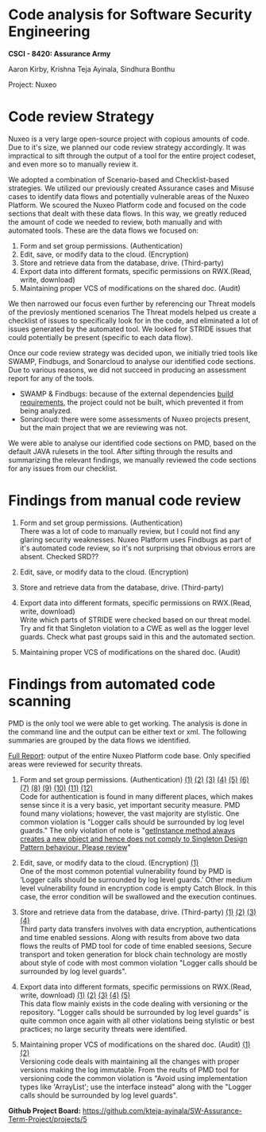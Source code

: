 # Code analysis for Software Security Engineering
**CSCI - 8420:  Assurance Army**

Aaron Kirby, Krishna Teja Ayinala, Sindhura Bonthu   </br>

Project: Nuxeo

# Code review Strategy
Nuxeo is a very large open-source project with copious amounts of code. Due to it's size, we planned our code review strategy accordingly. It was impractical to sift through the output of a tool for the entire project codeset, and even more so to manually review it.

We adopted a combination of Scenario-based and Checklist-based strategies. We utilized our previously created Assurance cases and Misuse cases to identify data flows and potentially vulnerable areas of the Nuxeo Platform. We scoured the Nuxeo Platform code and focused on the code sections that dealt with these data flows. In this way, we greatly reduced the amount of code we needed to review, both manually and with automated tools. These are the data flows we focused on:

1) Form and set group permissions. (Authentication)
2) Edit, save, or modify data to the cloud. (Encryption) 
3) Store and retrieve data from the database, drive. (Third-party)
4) Export data into different formats, specific permissions on RWX.(Read, write, download)
5) Maintaining proper VCS of modifications on the shared doc. (Audit)

We then narrowed our focus even further by referencing our Threat models of the previosly mentioned scenarios The Threat models helped us create a checklist of issues to specifically look for in the code, and eliminated a lot of issues generated by the automated tool. We looked for STRIDE issues that could potentially be present (specific to each data flow).

Once our code review strategy was decided upon, we initially tried tools like SWAMP, Findbugs, and Sonarcloud to analyse our identified code sections. Due to various reasons, we did not succeed in producing an assessment report for any of the tools.

- SWAMP & Findbugs: because of the external dependencies [build requirements](https://github.com/nuxeo/nuxeo#building), the project could not be built, which prevented it from being analyzed.
- Sonarcloud: there were some assessments of Nuxeo projects present, but the main project that we are reviewing was not.

We were able to analyse our identified code sections on PMD,  based on the default JAVA rulesets in the tool. After sifting through the results and summarizing the relevant findings, we manually reviewed the code sections for any issues from our checklist.

# Findings from manual code review

1) Form and set group permissions. (Authentication) </br>
There was a lot of code to manually review, but I could not find any glaring security weaknesses. Nuxeo Platform uses Findbugs as part of it's automated code review, so it's not surprising that obvious errors are absent. Checked SRD??

2) Edit, save, or modify data to the cloud. (Encryption)


3) Store and retrieve data from the database, drive. (Third-party)


4) Export data into different formats, specific permissions on RWX.(Read, write, download) </br>
Write which parts of STRIDE were checked based on our threat model. Try and fit that Singleton violation to a CWE as well as the logger level guards. Check what past groups said in this and the automated section.


5) Maintaining proper VCS of modifications on the shared doc. (Audit)


# Findings from automated code scanning
PMD is the only tool we were able to get working. The analysis is done in the command line and the output can be either text or xml. The following summaries are grouped by the data flows we identified.

[Full Report](https://github.com/kteja-ayinala/SW-Assurance-Term-Project/blob/master/Codereview%20reference%20links/Full-Report-nuxeo.xml): output of the entire Nuxeo Platform code base. Only specified areas were reviewed for security threats.

1) Form and set group permissions. (Authentication) [(1)](https://github.com/kteja-ayinala/SW-Assurance-Term-Project/blob/master/code%20review%20doc/DF1-1.xml) [(2)](https://github.com/kteja-ayinala/SW-Assurance-Term-Project/blob/master/code%20review%20doc/DF1-2.xml) [(3)](https://github.com/kteja-ayinala/SW-Assurance-Term-Project/blob/master/code%20review%20doc/DF1-3.xml) [(4)](https://github.com/kteja-ayinala/SW-Assurance-Term-Project/blob/master/code%20review%20doc/DF1-4.xml) [(5)](https://github.com/kteja-ayinala/SW-Assurance-Term-Project/blob/master/code%20review%20doc/DF1-5.xml) [(6)](https://github.com/kteja-ayinala/SW-Assurance-Term-Project/blob/master/code%20review%20doc/DF1-6.xml) [(7)](https://github.com/kteja-ayinala/SW-Assurance-Term-Project/blob/master/code%20review%20doc/DF1-7.xml) [(8)](https://github.com/kteja-ayinala/SW-Assurance-Term-Project/blob/master/code%20review%20doc/DF1-8.xml) [(9)](https://github.com/kteja-ayinala/SW-Assurance-Term-Project/blob/master/code%20review%20doc/DF1-9.xml) [(10)](https://github.com/kteja-ayinala/SW-Assurance-Term-Project/blob/master/code%20review%20doc/DF1-10.xml) [(11)](https://github.com/kteja-ayinala/SW-Assurance-Term-Project/blob/master/code%20review%20doc/DF1-11.xml) [(12)](https://github.com/kteja-ayinala/SW-Assurance-Term-Project/blob/master/code%20review%20doc/DF1-12.xml) </br>
Code for authentication is found in many different places, which makes sense since it is a very basic, yet important security measure. PMD found many violations; however, the vast majority are stylistic. One common violation is "Logger calls should be surrounded by log level guards." The only violation of note is "[getInstance method always creates a new object and hence does not comply to Singleton Design Pattern behaviour. Please review](https://github.com/kteja-ayinala/SW-Assurance-Term-Project/blob/master/code%20review%20doc/DF1-7.xml)"


2) Edit, save, or modify data to the cloud. (Encryption) [(1)](https://github.com/kteja-ayinala/SW-Assurance-Term-Project/commit/0b0c5c30cfd994c77183b6d34075c9c7717fbebe) <br>
One of the most common potential vulnerability found by PMD is ‘Logger calls should be surrounded by log level guards.’ Other medium level vulnerability found in encryption code is empty Catch Block. In this case, the error condition will be swallowed and the execution continues. 


3) Store and retrieve data from the database, drive. (Third-party)  [(1)](https://github.com/kteja-ayinala/SW-Assurance-Term-Project/blob/master/code%20review%20doc/TP-1.xml) [(2)](https://github.com/kteja-ayinala/SW-Assurance-Term-Project/blob/master/code%20review%20doc/TP-2.xml) [(3)](https://github.com/kteja-ayinala/SW-Assurance-Term-Project/blob/master/code%20review%20doc/TP-3.xml) [(4)](https://github.com/kteja-ayinala/SW-Assurance-Term-Project/blob/master/code%20review%20doc/TP-4.xml) <br>
Third party data transfers involves with data encryption, authentications and time enabled sessions. Along with results from above two data flows the reults of PMD tool for code of time enabled seesions, Secure transport and token generation for block chain technology are mostly about style of code with most common violation "Logger calls should be surrounded by log level guards".


4) Export data into different formats, specific permissions on RWX.(Read, write, download) [(1)](https://github.com/kteja-ayinala/SW-Assurance-Term-Project/blob/master/code%20review%20doc/DF4-1.xml) [(2)](https://github.com/kteja-ayinala/SW-Assurance-Term-Project/blob/master/code%20review%20doc/DF4-2.xml) [(3)](https://github.com/kteja-ayinala/SW-Assurance-Term-Project/blob/master/code%20review%20doc/DF4-3.xml) [(4)](https://github.com/kteja-ayinala/SW-Assurance-Term-Project/blob/master/code%20review%20doc/DF4-4.xml) [(5)](https://github.com/kteja-ayinala/SW-Assurance-Term-Project/blob/master/code%20review%20doc/DF4-5.xml) </br>
This data flow mainly exists in the code dealing with versioning or the repository. "Logger calls should be surrounded by log level guards" is quite common once again with all other violations being stylistic or best practices; no large security threats were identified.


5) Maintaining proper VCS of modifications on the shared doc. (Audit) [(1)](https://github.com/kteja-ayinala/SW-Assurance-Term-Project/blob/master/code%20review%20doc/Versioning.xml)  [(2)](https://github.com/kteja-ayinala/SW-Assurance-Term-Project/blob/master/code%20review%20doc/V-1.xml) <br>
Versioning code  deals with maintaining all the changes with proper versions making the log immutable. From the reults of PMD tool for versioning code the common violation is "Avoid using implementation types like 'ArrayList'; use the interface instead" along with the "Logger calls should be surrounded by log level guards".


**Github Project Board:** https://github.com/kteja-ayinala/SW-Assurance-Term-Project/projects/5
